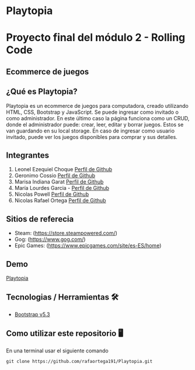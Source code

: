 # Playtopia
# Proyecto final del módulo 2 - Rolling Code
## Ecommerce de juegos
## ¿Qué es Playtopia?
Playtopia es un ecommerce de juegos para computadora, creado utilizando HTML, CSS, Bootstrap y JavaScript. Se puede ingresar como invitado o como administrador. En este último caso la página funciona como un CRUD, donde el administrador puede: crear, leer, editar y borrar juegos. Estos se van guardando en su local storage.
En caso de ingresar como usuario invitado, puede ver los juegos disponibles para comprar y sus detalles.

## Integrantes
1. Leonel Ezequiel	Choque [Perfil de Github](https://github.com/Leonel2099)
2. Geronimo Cossio [Perfil de Github](https://github.com/GeroCossio)
3. Marisa Indiana	Garat [Perfil de Github](-)
4. María Lourdes Garcia - [Perfil de Github](https://github.com/lourdesgarciafyl)
5. Nicolas	Powell [Perfil de Github](https://github.com/nicopowell)
6. Nicolas Rafael	Ortega [Perfil de Github](https://github.com/rafaortega191)

## Sitios de referecia
- Steam: (https://store.steampowered.com/)
- Gog: (https://www.gog.com/)
- Epic Games: (https://www.epicgames.com/site/es-ES/home)

## Demo

[Playtopia](https://playtopia.netlify.app/)

## Tecnologias / Herramientas 🛠 

- [Bootstrap v5.3](https://getbootstrap.com/)


## Como utilizar este repositorio 🖥
En una terminal usar el siguiente comando

```
git clone https://github.com/rafaortega191/Playtopia.git
```